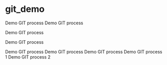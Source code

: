 # git_demo
Demo GIT process
Demo GIT process

Demo GIT process

Demo GIT process

Demo GIT process
Demo GIT process
Demo GIT process
Demo GIT process 1
Demo GIT process 2